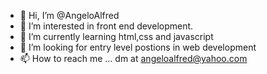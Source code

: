 - 👋 Hi, I’m @AngeloAlfred
- 👀 I’m interested in front end development.
- 🌱 I’m currently learning html,css and javascript
- 💞️ I’m looking for entry level postions in web development
- 📫 How to reach me ... dm at angeloalfred@yahoo.com

<!---
AngeloAlfred/AngeloAlfred is a ✨ special ✨ repository because its `README.md` (this file) appears on your GitHub profile.
You can click the Preview link to take a look at your changes.
--->
